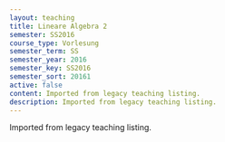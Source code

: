 ```yaml
---
layout: teaching
title: Lineare Algebra 2
semester: SS2016
course_type: Vorlesung
semester_term: SS
semester_year: 2016
semester_key: SS2016
semester_sort: 20161
active: false
content: Imported from legacy teaching listing.
description: Imported from legacy teaching listing.
---
```

Imported from legacy teaching listing.
